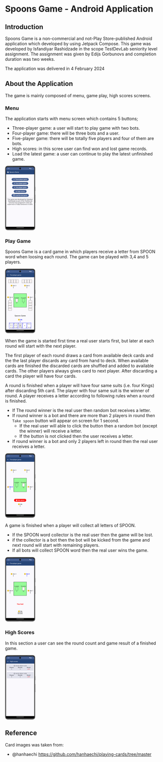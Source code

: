 # Spoons Game - Android Application
## Introduction
Spoons Game is a non-commercial and not-Play Store-published Android application which developed
by using Jetpack Compose. This game was developed by Isfandiyar Rashidzade in the scope TestDevLab 
seniority level assignment. The assignment was given by Edijs Gorbunovs and completion duration
was two weeks.

The application was delivered in 4 February 2024

## About the Application
The game is mainly composed of menu, game play, high scores screens.

### Menu
The application starts with menu screen which contains 5 buttons;

- Three-player game: a user will start to play game with two bots.
- Four-player game: there will be three bots and a user.
- Five-player game: there will be totally five players and four of them are bots.
- High scores: in this scree user can find won and lost game records.
- Load the latest game: a user can continue to play the latest unfinished game.

<img src="./screenshots/menu.png" alt="drawing" width="100" height="212"/>

### Play Game
Spoons Game is a card game in which players receive a letter from SPOON word
when loosing each round. The game can be played with 3,4 and 5 players.

<img src="./screenshots/play_1.png" alt="drawing" width="100" height="212"/>

When the game is started first time a real user starts first, but later at each round will
start with the next player.

The first player of each round draws a card from available deck cards 
and the the last player discards any card from hand to deck. When available cards are finished
the discarded cards are shuffled and added to available cards.
The other players always gives card to next player. 
After discarding a card the player will have four cards.

A round is finished when a player will have four same suits (i.e. four Kings) after discarding 5th card. 
The player with four same suit is the winner of round. A player receives a letter according
to following rules when a round is finished.

- If The round winner is the real user then random bot receives a letter.
- If round winner is a bot and there are more than 2 players in round then
`Take spoon` button will appear on screen for 1 second.
  - If the real user will able to click the button then a random bot (except the winner)
  will receive a letter.
  - If the button is not clicked then the user receives a letter.
- If round winner is a bot and only 2 players left in round then the real user receives a letter.

<img src="./screenshots/play_2.png" alt="drawing" width="100" height="212"/>

A game is finished when a player will collect all letters of SPOON. 

- If the SPOON word collector is the real user then the game will be lost. 
- if the collector is a bot then the bot will be kicked from the game 
and next round will start with remaining players.
- If all bots will collect SPOON word then the real user wins the game.

<img src="./screenshots/play_3.png" alt="drawing" width="100" height="212"/>

### High Scores
In this section a user can see the round count and game result of a finished game.

<img src="./screenshots/high.png" alt="drawing" width="100" height="212"/>

## Reference
Card images was taken from:

- @hanhaechi https://github.com/hanhaechi/playing-cards/tree/master